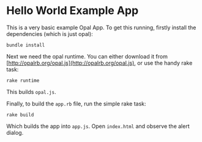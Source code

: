 # Hello World Example App

This is a very basic example Opal App. To get this running, firstly
install the dependencies (which is just opal):

```
bundle install
```

Next we need the opal runtime. You can either download it from
[http://opalrb.org/opal.js](http://opalrb.org/opal.js), or use
the handy rake task:

```
rake runtime
```

This builds `opal.js`.

Finally, to build the `app.rb` file, run the simple rake task:

```
rake build
```

Which builds the app into `app.js`. Open `index.html` and observe the
alert dialog.